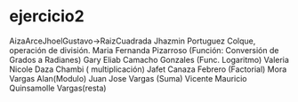 # ejercicio2

AizaArceJhoelGustavo->RaizCuadrada
Jhazmin Portuguez Colque, operación de división.
Maria Fernanda Pizarroso (Función: Conversión de Grados a Radianes)
Gary Eliab Camacho Gonzales (Func. Logaritmo)
Valeria Nicole Daza Chambi ( multiplicación)
Jafet Canaza Febrero (Factorial)
Mora Vargas Alan(Modulo)
Juan Jose Vargas (Suma)
Vicente Mauricio Quinsamolle Vargas(resta)

